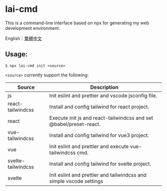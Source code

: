 # lai-cmd

This is a command-line interface based on npx for generating my web development environment.

English｜[繁體中文](https://github.com/LaiJunBin/lai-cmd/blob/main/README-zh-tw.md#lai-cmd)

## Usage:

```
$ npx lai-cmd init <source>
```

`<source>` currently support the following:

Source           | Description  |
--------------|-----|
js    | Init eslint and prettier and vscode jsconfig file. |
react-tailwindcss    | Install and config tailwind for react project. |
react    | Execute init js and react-tailwindcss and set @babel/preset-react. |
vue-tailwindcss    | Install and config tailwind for vue3 project. |
vue    | Init eslint and prettier and execute vue-tailwindcss cmd. |
svelte-tailwindcss    | Install and config tailwind for svelte project. |
svelte    | Init eslint and prettier and tailwindcss and simple vscode settings |